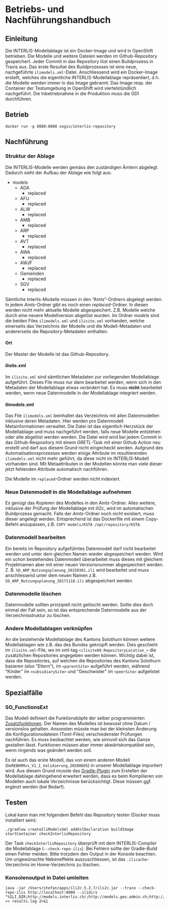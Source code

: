 # Betriebs- und Nachführungshandbuch

## Einleitung
Die INTERLIS-Modellablage ist ein Docker-Image und wird in OpenShift betrieben. Die Modelle und weitere Dateien werden im Github-Repository gespeichert. Jeder Commit in das Repository löst einen Buildprozess in Travis aus. Das erste Resultat des Buildprozesses ist eine neue, nachgeführte `ilimodels.xml`-Datei. Anschliessend wird ein Docker-Image erstellt, welches die eigentliche INTERLIS-Modellablage repräsentiert, d.h. die Modelle werden immer in das Image gebrannt. Das Image resp. der Container der Testumgebung in OpenShift wird viertelstündlich nachgeführt. Die Inbetriebnahme in die Produktion muss die GDI durchführen.

## Betrieb
```
docker run -p 8080:8080 sogis/interlis-repository
```

## Nachführung

### Struktur der Ablage
Die INTERLIS-Modelle werden gemäss den zuständigen Ämtern abgelegt. Dadurch sieht der Aufbau der Ablage wie folgt aus:  

* models
  - ADA
    - replaced
  - AFU
    - replaced
  - ALW
    - replaced
  - AMB
    - replaced
  - ARP
    - replaced
  - AVT
    - replaced
  - AWA
    - replaced
  - AWJF
    - replaced            
  - Gemeinden
    - replaced
  - SGV
    - replaced

Sämtliche Interlis-Modelle müssen in den “Amts“-Ordnern abgelegt werden. In jedem _Amts_-Ordner gibt es noch einen _replaced_-Ordner. In diesen werden nicht mehr aktuelle Modelle abgespeichert. Z.B. Modelle welche durch eine neuere Modellversion abgelöst wurden. Im Ordner _models_ sind die beiden Files `ilimodels.xml` und `ilisite.xml` vorhanden, welche einerseits das Verzeichnis der Modelle und die Modell-Metadaten und andererseits die Repository-Metadaten enthalten.    

#### Ort
Der Master der Modelle ist das Github-Repository.

#### ilisite.xml
Im `ilisite.xml` sind sämtlichen Metadaten zur vorliegenden Modellablage aufgeführt. Dieses File muss nur dann bearbeitet werden, wenn sich in den Metadaten der Modellablage etwas verändert hat. Es muss **nicht** bearbeitet werden, wenn neue Datenmodelle in der Modellablage integriert werden. 

#### ilimodels.xml
Das File `ilimodels.xml` beinhaltet das Verzeichnis mit allen Datenmodellen inklusive deren Metadaten. Hier werden pro Datenmodell Metainformationen verwaltet. Die Datei ist das eigentlich Herzstück der Modellablage und muss nachgeführt werden, falls neue Modelle entstehen oder alte abgelöst werden werden. Die Datei wird wird bei jedem Commit in das Github-Respository mit einem _GRETL_-Task mit einer Github Action neu erstellt und darf aus diesem Grund nicht eingecheckt werden. Aufgrund des Automatisationsprozesses werden einige Attribute im resultierenden `ilimodels.xml` nicht mehr geführt, da diese nicht im INTERLIS-Modell vorhanden sind. Mit Metaattributen in der Modellen könnte man viele dieser jetzt fehlenden Attribute automatisch nachführen.

Die Modelle im `replaced`-Ordner werden nicht indexiert.

### Neue Datenmodell in die Modellablage aufnehmen
Es genügt das Kopieren des Modelles in den _Amts_-Ordner. Alles weitere, inklusive der Prüfung der Modellablage mit _ili2c_, wird im automatischen Buildprozess gemacht. Falls der _Amts_-Ordner noch nicht existiert, muss dieser angelegt werden. Entsprechend ist das Dockerfile mit einem Copy-Befehl anzupassen, z.B. `COPY models/KSTA /opt/repository/KSTA`.

### Datenmodell bearbeiten
Ein bereits im Repository aufgeführtes Datenmodell darf nicht bearbeitet werden und unter dem gleichen Namen wieder abgespeichert werden. Wird ein schon bestehendes Datenmodell überarbeitet muss dieses mit gleichem Projektnamen aber mit einer neuen Versionsnummer abgespeichert werden. Z. B. `SO_ARP_Nutzungsplanung_20150301.ili` wird bearbeitet und muss anschliessend unter dem neuen Namen z.B. `SO_ARP_Nutzungsplanung_20171118.ili` abgespeichert werden. 

### Datenmodelle löschen 
Datenmodelle sollten prinzipiell nicht gelöscht werden. Sollte dies doch einmal der Fall sein, so ist das entsprechende Datenmodelle aus der Verzeichnisstruktur zu löschen.

### Andere Modellablagen verknüpfen
An die bestehende Modellablage des Kantons Solothurn können weitere Modellablagen wie z.B. das des Bundes geknüpft werden. Dies geschieht im `ilisite.xml`-File, wo im xml-tag `<ilisite09.RepositoryLocation_>` die zusätzlichen Repositories angegeben werden können. Wichtig dabei ist, dass die Repositories, auf welchen die Repositories des Kantons Solothurn basieren (also "Eltern"), im `<parentSite>` aufgeführt werden, während "Kinder" im `<subsidiarySite>` und "Geschwister" im `<peerSite>` aufgelistet werden. 

## Spezialfälle

### SO_FunctionsExt
Das Modell definiert die Funktionsköpfe der selber programmierten [Zusatzfunktionen](https://github.com/sogis/ilivalidator-custom-functions). Der Namen des Modelles ist bewusst ohne Datum / versionslos gehalten. Ansonsten müsste man bei der kleinsten Änderung die Konfigurationsdateien (Toml-Files) verschiedenster Prüfungen nachführen. Es muss beobachtet werden, wie sinnvoll sich das Ganze gestalten lässt. Funktionen müssen aber immer abwärtskompatibel sein, wenn nirgends was geändert werden soll.

Es ist auch das erste Modell, das von einem anderen Modell (`OeREBKRMvs_V1_1_Validierung_20200605`) in unserer Modellablage importiert wird. Aus diesem Grund musste das [Gradle-Plugin](https://github.com/sogis/interlis-repository-creator) zum Erstellen der Modellablage dahingehend erweitert werden, dass es beim Kompilieren von Modellen auch lokale Verzeichnisse berücksichtigt. Diese müssen ggf. ergänzt werden (bei Bedarf).

## Testen
Lokal kann man mit folgendem Befehl das Repository testen (Docker muss installiert sein):

```
./gradlew createIliModelsXml addXslDeclaration buildImage startContainer checkInterlisRepository
```

Der Task `checkInterlisRepository` überprüft mit dem INTERLIS-Compiler die Modellablage (`--check-repo-ilis`). Bei Fehlern sollte der Gradle-Build einen Fehler melden. Bitte trotzdem den Output in der Konsole beachten. Um ungewünschte Nebeneffekte auszuschliessen, ist das `.ilicache`-Verzeichnis im Home-Verzeichnis zu löschen.

### Konsolenoutput in Datei umleiten

```
java -jar /Users/stefan/apps/ili2c-5.2.7/ili2c.jar --trace --check-repo-ilis http://localhost:8080 --ilidirs "%ILI_DIR;http://models.interlis.ch/;http://models.geo.admin.ch;http://localhost:8080" >> results.log 2>&1
```

